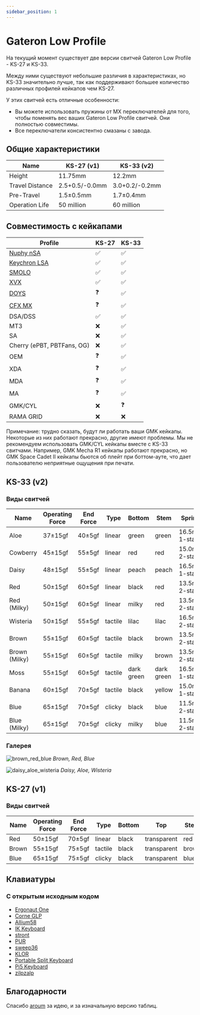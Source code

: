 ```yaml
---
sidebar_position: 1
---
```


# Gateron Low Profile

На текущий момент существует две версии свитчей Gateron Low Profile - KS-27 и KS-33.

Между ними существуют небольшие различия в характеристиках, но KS-33 значительно лучше, так как поддерживают большее количество различных профилей кейкапов чем KS-27.

У этих свитчей есть отличные особенности:
* Вы можете использовать пружины от MX переключателей для того, чтобы поменять вес ваших Gateron Low Profile свитчей. Они полностью совместимы.
* Все переключатели консистентно смазаны с завода.

## Общие характеристики

| Name            | KS-27 (v1)     | KS-33 (v2)     |
| --------------- | -------------- | -------------- |
| Height          | 11.75mm        | 12.2mm         |
| Travel Distance | 2.5+0.5/-0.0mm | 3.0+0.2/-0.2mm |
| Pre-Travel      | 1.5±0.5mm      | 1.7±0.4mm      |
| Operation Life  | 50 million     | 60 million     |

## Совместимость с кейкапами

| Profile                                                                                                                 | KS-27 | KS-33 |
| ----------------------------------------------------------------------------------------------------------------------- | ----- | ----- |
| [Nuphy nSA](https://nuphy.com/collections/keycaps?filter.p.tag=nSA+%28Low-Profile%29)                                   | ✅     | ✅     |
| [Keychron LSA](https://www.keychron.com/collections/keychron-low-profile-keycaps)                                       | ✅     | ✅     |
| [SMOLO](https://shop.beekeeb.com/product/smolo-low-profile-keycap/)                                                     | ✅     | ✅     |
| [XVX](https://en.xvxchannel.com/collections/low-profile-keycaps/products/xvx-skyline-r2)                                | ✅     | ✅     |
| [DOYS](https://deadline.space/products/doys-keycaps)                                                                    | ❓     | ✅     |
| [CFX MX](https://chosfox.com/collections/low-profile-keycaps/products/chosfox-low-profile-bow-dye-sub-keycaps-130-keys) | ❓     | ✅     |
| DSA/DSS                                                                                                                 | ✅     | ✅     |
| MT3                                                                                                                     | ❌     | ✅     |
| SA                                                                                                                      | ❌     | ✅     |
| Cherry (ePBT, PBTFans, OG)                                                                                              | ❌     | ✅     |
| OEM                                                                                                                     | ❓     | ✅     |
| XDA                                                                                                                     | ❓     | ✅     |
| MDA                                                                                                                     | ❓     | ✅     |
| MA                                                                                                                      | ❓     | ✅     |
| GMK/CYL                                                                                                                 | ❌     | ❓     |
| RAMA GRID                                                                                                               | ❌     | ❌     |

Примечание: трудно сказать, будут ли работать ваши GMK кейкапы. Некоторые из них работают прекрасно, другие имеют проблемы. Мы не рекомендуем использовать GMK/CYL кейкапы вместе с KS-33 свитчами. Например, GMK Mecha R1 кейкапы работают прекрасно, но GMK Space Cadet II кейкапы бьются об плейт при боттом-ауте, что дает пользователю неприятные ощущения при печати.

## KS-33 (v2)

### Виды свитчей

| Name          | Operating Force | End Force | Type    | Bottom     | Stem       | Spring         | Pre-travel | Total travel | Links                                                                                                                                                                                                    |
| ------------- | --------------- | --------- | ------- | ---------- | ---------- | -------------- | ---------- | ------------ | -------------------------------------------------------------------------------------------------------------------------------------------------------------------------------------------------------- |
| Aloe          | 37±15gf         | 40±5gf    | linear  | green      | green      | 16.5mm 1-stage | 1.7±0.4mm  | 3.2±0.2mm    | [Nuphy](https://nuphy.com/collections/switches/products/nuphy-aloe-l37-low-profile-switches) [Aliexpress](https://aliexpress.com/item/1005005954551975.html?sku_id=12000035014555324)                    |
| Cowberry      | 45±15gf         | 55±5gf    | linear  | red        | red        | 15.0mm 2-stage | 1.2±0.3mm  | 3.0±0.2mm    | [Nuphy](https://nuphy.com/collections/switches/products/nuphy-cowberry-l45-low-profile-switches) [Aliexpress](https://aliexpress.com/item/1005005954551975.html?sku_id=12000036355423817)                |
| Daisy         | 48±15gf         | 55±5gf    | linear  | peach      | peach      | 16.5mm 1-stage | 1.7±0.4mm  | 3.2±0.2mm    | [Nuphy](https://nuphy.com/collections/switches/products/nuphy-daisy-l48-low-profile-switches) [Aliexpress](https://aliexpress.com/item/1005005954551975.html?sku_id=12000035014555325)                   |
| Red           | 50±15gf         | 60±5gf    | linear  | black      | red        | 13.5mm 2-stage | 1.7±0.4mm  | 3.2±0.2mm    | [Keychron](https://www.keychron.com/products/low-profile-gateron-mechanical-switch-set?variant=40122792575065) [Aliexpress](https://aliexpress.com/item/1005006115916975.html?sku_id=12000035823005486)  |
| Red (Milky)   | 50±15gf         | 60±5gf    | linear  | milky      | red        | 13.5mm 2-stage | 1.7±0.4mm  | 3.2±0.2mm    | [Nuphy](https://nuphy.com/collections/switches/products/gateron-low-profile-v2-switches?variant=40519107182701) [Aliexpress](https://aliexpress.com/item/1005005467067056.html?sku_id=12000033197456369) |
| Wisteria      | 50±15gf         | 55±5gf    | tactile | lilac      | lilac      | 16.5mm 2-stage | 1.7±0.4mm  | 3.2±0.2mm    | [Nuphy](https://nuphy.com/collections/switches/products/nuphy-wisteria-t55-low-profile-switches) [Aliexpress](https://aliexpress.com/item/1005005954551975.html?sku_id=12000035014555323)                |
| Brown         | 55±15gf         | 60±5gf    | tactile | black      | brown      | 13.5mm 2-stage | 1.7±0.4mm  | 3.2±0.2mm    | [Keychron](https://www.keychron.com/products/low-profile-gateron-mechanical-switch-set?variant=40122792673369) [Aliexpress](https://aliexpress.com/item/1005006115916975.html?sku_id=12000035823005487)  |
| Brown (Milky) | 55±15gf         | 60±5gf    | tactile | milky      | brown      | 13.5mm 2-stage | 1.7±0.4mm  | 3.2±0.2mm    | [Nuphy](https://nuphy.com/collections/switches/products/gateron-low-profile-v2-switches?variant=40519107215469) [Aliexpress](https://aliexpress.com/item/1005005467067056.html?sku_id=12000033197456366) |
| Moss          | 55±15gf         | 60±5gf    | tactile | dark green | dark green | 16.5mm 1-stage | 1.7±0.4mm  | 3.0±0.2mm    | [Nuphy](https://nuphy.com/collections/switches/products/nuphy-moss-t60-low-profile-switches) [Aliexpress](https://aliexpress.com/item/1005005954551975.html?sku_id=12000036355423818)                    |
| Banana        | 60±15gf         | 70±5gf    | tactile | black      | yellow     | 15.0mm 1-stage | 1.7±0.4mm  | 3.0±0.2mm    | [Keychron](https://www.keychron.com/products/low-profile-gateron-mechanical-switch-set?variant=40587643355225) [Aliexpress](https://aliexpress.com/item/1005006060154869.html?sku_id=12000035548809436)  |
| Blue          | 65±15gf         | 70±5gf    | clicky  | black      | blue       | 11.5mm 2-stage | 1.7±0.4mm  | 3.2±0.2mm    | [Keychron](https://www.keychron.com/products/low-profile-gateron-mechanical-switch-set?variant=40122792607833) [Aliexpress](https://aliexpress.com/item/1005006115916975.html?sku_id=12000035823005488)  |
| Blue (Milky)  | 65±15gf         | 70±5gf    | clicky  | milky      | blue       | 11.5mm 2-stage | 1.7±0.4mm  | 3.2±0.2mm    | [Nuphy](https://nuphy.com/collections/switches/products/gateron-low-profile-v2-switches?variant=40519107248237) [Aliexpress](https://aliexpress.com/item/1005005467067056.html?sku_id=12000033197456363) |

### Галерея

![brown_red_blue](/img/brown_red_blue.jpg)
*Brown, Red, Blue*

![daisy_aloe_wisteria](/img/daisy_aloe_wisteria.jpg)
*Daisy, Aloe, Wisteria*

## KS-27 (v1)

### Виды свитчей

| Name  | Operating Force | End Force | Type    | Bottom | Top         | Stem  |
| ----- | --------------- | --------- | ------- | ------ | ----------- | ----- |
| Red   | 50±15gf         | 70±5gf    | linear  | black  | transparent | red   |
| Brown | 55±15gf         | 75±5gf    | tactile | black  | transparent | brown |
| Blue  | 65±15gf         | 75±5gf    | clicky  | black  | transparent | blue  |

## Клавиатуры

### С открытым исходным кодом

* [Ergonaut One](https://github.com/ergonautkb/one)
* [Corne GLP](https://github.com/beekeeb/crkbd-glp)
* [Allium58](https://github.com/beekeeb/allium58)
* [IK Keyboard](https://github.com/ianmaclarty/ik)
* [stront](https://github.com/zzeneg/stront)
* [PUR](https://github.com/1000eyed/pur)
* [sweep36](https://github.com/sadekbaroudi/sweep36/tree/master)
* [KLOR](https://github.com/sadekbaroudi/KLOR)
* [Portable Split Keyboard](https://github.com/klesh/pskeeb/tree/main)
* [Pi5 Keyboard](https://github.com/luke-schutt/Pi5Keyboard)
* [zilpzalp](https://github.com/kilipan/zilpzalp)

## Благодарности

Спасибо [aroum](https://github.com/aroum) за идею, и за изначальную версию таблиц.
